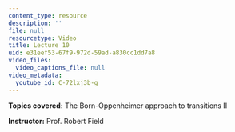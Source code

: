```yaml
---
content_type: resource
description: ''
file: null
resourcetype: Video
title: Lecture 10
uid: e31eef53-67f9-972d-59ad-a830cc1dd7a8
video_files:
  video_captions_file: null
video_metadata:
  youtube_id: C-72lxj3b-g
---
```


**Topics covered:** The Born-Oppenheimer approach to transitions II

**Instructor:** Prof. Robert Field